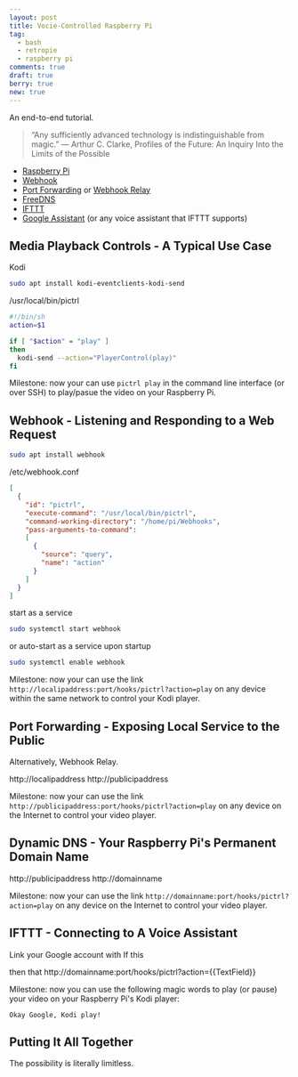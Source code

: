 ```yaml
---
layout: post
title: Vocie-Controlled Raspberry Pi
tag:
  - bash
  - retropie
  - raspberry pi
comments: true
draft: true
berry: true
new: true
---
```


An end-to-end tutorial.

> “Any sufficiently advanced technology is indistinguishable from magic.”
> ― Arthur C. Clarke, Profiles of the Future: An Inquiry Into the Limits of the Possible

* [Raspberry Pi](https://www.raspberrypi.org/)
* [Webhook](https://github.com/adnanh/webhook)
* [Port Forwarding](https://en.wikipedia.org/wiki/Port_forwarding) or [Webhook Relay](https://webhookrelay.com/)
* [FreeDNS](https://freedns.afraid.org/dynamic/)
* [IFTTT](https://ifttt.com/)
* [Google Assistant](https://assistant.google.com/) (or any voice assistant that IFTTT supports)

## Media Playback Controls  - A Typical Use Case
Kodi 

```bash
sudo apt install kodi-eventclients-kodi-send
```

/usr/local/bin/pictrl
```sh
#!/bin/sh
action=$1

if [ "$action" = "play" ]
then
  kodi-send --action="PlayerControl(play)"
fi
```

Milestone: now your can use ```pictrl play``` in the command line interface (or over SSH) to play/pasue the video on your Raspberry Pi.

## Webhook - Listening and Responding to a Web Request

```bash
sudo apt install webhook
```

/etc/webhook.conf
```json
[
  {
    "id": "pictrl",
    "execute-command": "/usr/local/bin/pictrl",
    "command-working-directory": "/home/pi/Webhooks",
    "pass-arguments-to-command":
    [
      {
        "source": "query",
        "name": "action"
      }
    ]
  }
]
````

start as a service
```bash
sudo systemctl start webhook
```

or auto-start as a service upon startup
```bash
sudo systemctl enable webhook
```

Milestone: now your can use the link ```http://localipaddress:port/hooks/pictrl?action=play``` on any device within the same network to control your Kodi player.

## Port Forwarding - Exposing Local Service to the Public

Alternatively, Webhook Relay.

http://localipaddress
http://publicipaddress

Milestone: now your can use the link ```http://publicipaddress:port/hooks/pictrl?action=play``` on any device on the Internet to control your video player.

## Dynamic DNS - Your Raspberry Pi's Permanent Domain Name

http://publicipaddress
http://domainname

Milestone: now your can use the link ```http://domainname:port/hooks/pictrl?action=play``` on any device on the Internet to control your video player.

## IFTTT - Connecting to A Voice Assistant

Link your Google account with
If this

then that
http://domainname:port/hooks/pictrl?action={{TextField}}

Milestone: now you can use the following magic words to play (or pause) your video on your Raspberry Pi's Kodi player:

```voice
Okay Google, Kodi play!
```

## Putting It All Together

The possibility is literally limitless.
